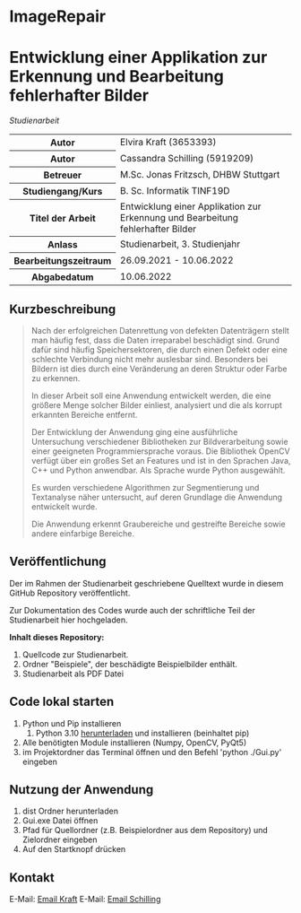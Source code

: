 # ImageRepair
# Entwicklung einer Applikation zur Erkennung und Bearbeitung fehlerhafter Bilder
_Studienarbeit_
<table>
<tr><th>Autor</th><td>Elvira Kraft (3653393)</td></tr>
<tr><th>Autor</th><td>Cassandra Schilling (5919209)</td></tr>
<tr><th>Betreuer</th><td>M.Sc. Jonas Fritzsch, DHBW Stuttgart</td></tr>
<tr><th>Studiengang/Kurs</th><td>B. Sc. Informatik TINF19D</td></tr>
<tr><th>Titel der Arbeit</th><td>Entwicklung einer Applikation zur Erkennung und Bearbeitung fehlerhafter Bilder</td></tr>
<tr><th>Anlass</th><td>Studienarbeit, 3. Studienjahr</td></tr>
<tr><th>Bearbeitungszeitraum</th><td>26.09.2021 - 10.06.2022</td></tr>
<tr><th>Abgabedatum</th><td>10.06.2022</td></tr>
</table>

## Kurzbeschreibung
> Nach der erfolgreichen Datenrettung von defekten Datenträgern stellt man häufig fest, dass die
Daten irreparabel beschädigt sind. Grund dafür sind häufig Speichersektoren, die durch einen Defekt
oder eine schlechte Verbindung nicht mehr auslesbar sind. Besonders bei Bildern ist dies durch eine
Veränderung an deren Struktur oder Farbe zu erkennen.
> 
> In dieser Arbeit soll eine Anwendung entwickelt werden, die eine größere Menge solcher Bilder einliest, analysiert und die als korrupt erkannten Bereiche entfernt.
> 
> Der Entwicklung der Anwendung ging eine ausführliche Untersuchung verschiedener Bibliotheken zur Bildverarbeitung sowie einer geeigneten Programmiersprache voraus. Die Bibliothek OpenCV verfügt über ein großes Set an Features und ist in den Sprachen Java, C++ und Python anwendbar. Als Sprache wurde Python ausgewählt.
> 
> Es wurden verschiedene Algorithmen zur Segmentierung und Textanalyse näher untersucht, auf deren Grundlage die Anwendung entwickelt wurde.
> 
> Die Anwendung erkennt Graubereiche und gestreifte Bereiche sowie andere einfarbige Bereiche. 

## Veröffentlichung
Der im Rahmen der Studienarbeit geschriebene Quelltext wurde in diesem GitHub Repository veröffentlicht.

Zur Dokumentation des Codes wurde auch der schriftliche Teil der Studienarbeit hier hochgeladen.

**Inhalt dieses Repository:**
1) Quellcode zur Studienarbeit.
2) Ordner "Beispiele", der beschädigte Beispielbilder enthält.
3) Studienarbeit als PDF Datei


## Code lokal starten

1) Python und Pip installieren
    1) Python 3.10 [herunterladen](https://www.python.org/downloads/) und installieren (beinhaltet pip)
2) Alle benötigten Module installieren (Numpy, OpenCV, PyQt5)
3) im Projektordner das Terminal öffnen und den Befehl 'python ./Gui.py' eingeben


## Nutzung der Anwendung

1) dist Ordner herunterladen
2) Gui.exe Datei öffnen
3) Pfad für Quellordner (z.B. Beispielordner aus dem Repository) und Zielordner eingeben
4) Auf den Startknopf drücken

## Kontakt
E-Mail: [Email Kraft](elvirakraft@yahoo.de)
E-Mail: [Email Schilling](cassandras00@aol.com)
